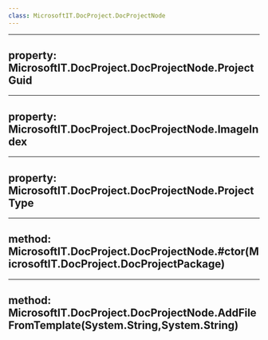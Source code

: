 ```yaml
---
class: MicrosoftIT.DocProject.DocProjectNode
---
```


---
property: MicrosoftIT.DocProject.DocProjectNode.ProjectGuid
---

---
property: MicrosoftIT.DocProject.DocProjectNode.ImageIndex
---

---
property: MicrosoftIT.DocProject.DocProjectNode.ProjectType
---

---
method: MicrosoftIT.DocProject.DocProjectNode.#ctor(MicrosoftIT.DocProject.DocProjectPackage)
---

---
method: MicrosoftIT.DocProject.DocProjectNode.AddFileFromTemplate(System.String,System.String)
---

